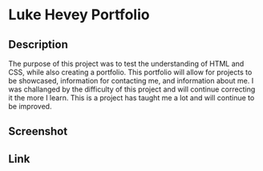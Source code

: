 # Luke Hevey Portfolio


## Description
The purpose of this project was to test the understanding of HTML and CSS, while also creating a portfolio. This portfolio will allow for projects to be showcased, information for contacting me, and information about me. I was challanged by the difficulty of this project and will continue correcting it the more I learn. This is a project has taught me a lot and will continue to be improved. 


## Screenshot 


## Link
